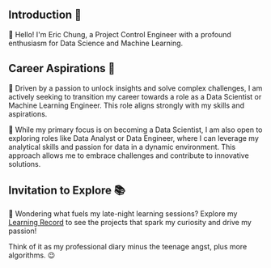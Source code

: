 ## Introduction 🔆
 👋 Hello! I'm Eric Chung, a Project Control Engineer with a profound enthusiasm for Data Science and Machine Learning.
 
## Career Aspirations 🚀
🔹 Driven by a passion to unlock insights and solve complex challenges, I am actively seeking to transition my career towards a role as a Data Scientist or Machine Learning Engineer. This role aligns strongly with my skills and aspirations.

🔹 While my primary focus is on becoming a Data Scientist, I am also open to exploring roles like Data Analyst or Data Engineer, where I can leverage my analytical skills and passion for data in a dynamic environment. This approach allows me to embrace challenges and contribute to innovative solutions.

## Invitation to Explore 📚
🤔 Wondering what fuels my late-night learning sessions? Explore my  [Learning Record](https://github.com/Eric-Chung-0511/Learning-Record) to see the projects that spark my curiosity and drive my passion!

Think of it as my professional diary minus the teenage angst, plus more algorithms. 😉

